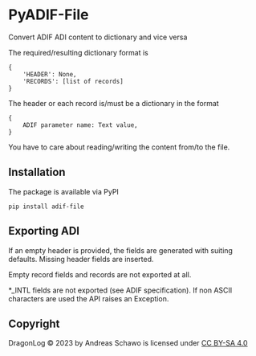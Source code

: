 PyADIF-File
===========
Convert ADIF ADI content to dictionary and vice versa

The required/resulting dictionary format is

    {
        'HEADER': None,
        'RECORDS': [list of records]
    }

The header or each record is/must be a dictionary in the format
    
    {
        ADIF parameter name: Text value,
    }

You have to care about reading/writing the content from/to the file.

Installation
------------
The package is available via PyPI

    pip install adif-file

Exporting ADI
-------------
If an empty header is provided, the fields are generated with suiting defaults.
Missing header fields are inserted.

Empty record fields and records are not exported at all.

*_INTL fields are not exported (see ADIF specification).
If non ASCII characters are used the API raises an Exception.

Copyright
---------
DragonLog &copy; 2023 by Andreas Schawo is licensed under [CC BY-SA 4.0](http://creativecommons.org/licenses/by-sa/4.0/) 